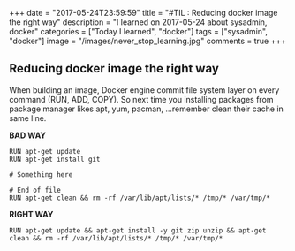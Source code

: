 +++
date = "2017-05-24T23:59:59"
title = "#TIL : Reducing docker image the right way"
description = "I learned on 2017-05-24 about sysadmin, docker"
categories = ["Today I learned", "docker"]
tags = ["sysadmin", "docker"]
image = "/images/never_stop_learning.jpg"
comments = true
+++



## Reducing docker image the right way

When building an image, Docker engine commit file system layer on every command (RUN, ADD, COPY). So next time you installing packages from package manager likes apt, yum, pacman, ...remember clean their cache in same line.

**BAD WAY**

```
RUN apt-get update
RUN apt-get install git

# Something here

# End of file
RUN apt-get clean && rm -rf /var/lib/apt/lists/* /tmp/* /var/tmp/*
```

**RIGHT WAY**

```
RUN apt-get update && apt-get install -y git zip unzip && apt-get clean && rm -rf /var/lib/apt/lists/* /tmp/* /var/tmp/*
```
